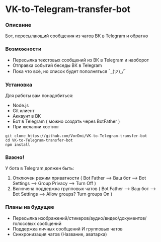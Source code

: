 # VK-to-Telegram-transfer-bot
### Описание
Бот, пересылающий сообщения из чатов ВК в Telegram и обратно
### Возможности
* Пересылка текстовых сообщений из ВК в Telegram и наоборот
* Отправка событий беседы ВК в Telegram
* Пока что всё, но список будет пополняться ¯\_(ツ)_/¯
### Установка
Для работы вам понадобиться:

* Node.js
* Git клиент
* Аккаунт в ВК
* Бот в Telegram ( можно создать через BotFather )
* При желании хостинг

```
git clone https://github.com/VorDmi/VK-to-Telegram-transfer-bot
cd VK-to-Telegram-transfer-bot
npm install
```

### Важно!
У бота в Telegram должен быть:
1. Отключен режим приватности ( Bot Father —> Ваш бот —> Bot Settings —> Group Privacy —> Turn Off )
2. Включена поддержка групповых чатов ( Bot Father —> Ваш бот —> Bot Settings —> Allow groups? Turn groups On )

### Планы на будущее
* Пересылка изображений/стикеров/аудио/видео/документов/голосовых сообщений
* Поддержка личных сообщений И групповых чатов
* Синхронизация чатов (Название, аватарка)
